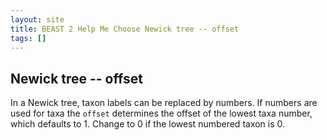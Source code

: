 ```yaml
---
layout: site
title: BEAST 2 Help Me Choose Newick tree -- offset
tags: []
---
```


## Newick tree -- offset

In a Newick tree, taxon labels can be replaced by numbers.
If numbers are used for taxa the `offset` determines the offset of the lowest taxa number, which defaults to 1.
Change to 0 if the lowest numbered taxon is 0.